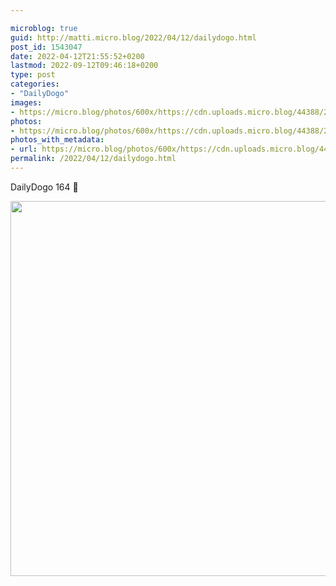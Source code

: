 ```yaml
---

microblog: true
guid: http://matti.micro.blog/2022/04/12/dailydogo.html
post_id: 1543047
date: 2022-04-12T21:55:52+0200
lastmod: 2022-09-12T09:46:18+0200
type: post
categories:
- "DailyDogo"
images:
- https://micro.blog/photos/600x/https://cdn.uploads.micro.blog/44388/2022/012f0dd365.jpg
photos:
- https://micro.blog/photos/600x/https://cdn.uploads.micro.blog/44388/2022/012f0dd365.jpg
photos_with_metadata:
- url: https://micro.blog/photos/600x/https://cdn.uploads.micro.blog/44388/2022/012f0dd365.jpg
permalink: /2022/04/12/dailydogo.html
---
```

DailyDogo 164 🐶

<img src="/media/uploads/2022/012f0dd365.jpg" width="600" height="600" alt="" />
